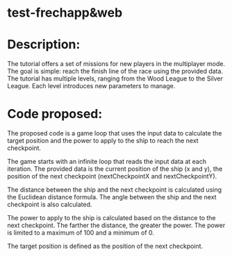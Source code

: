 # test-frechapp&web
# Description:

The tutorial offers a set of missions for new players in the multiplayer mode. The goal is simple: reach the finish line of the race using the provided data. The tutorial has multiple levels, ranging from the Wood League to the Silver League. Each level introduces new parameters to manage.

# Code proposed:

The proposed code is a game loop that uses the input data to calculate the target position and the power to apply to the ship to reach the next checkpoint.

The game starts with an infinite loop that reads the input data at each iteration. The provided data is the current position of the ship (x and y), the position of the next checkpoint (nextCheckpointX and nextCheckpointY).

The distance between the ship and the next checkpoint is calculated using the Euclidean distance formula. The angle between the ship and the next checkpoint is also calculated.

The power to apply to the ship is calculated based on the distance to the next checkpoint. The farther the distance, the greater the power. The power is limited to a maximum of 100 and a minimum of 0.

The target position is defined as the position of the next checkpoint.
